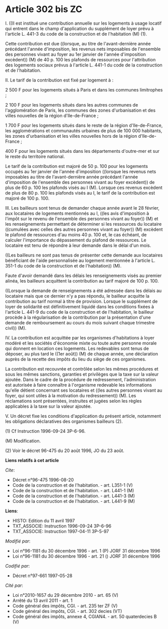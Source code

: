 # Article 302 bis ZC

I. ((Il est institué une contribution annuelle sur les logements à usage locatif qui entrent dans le champ d'application du
supplément de loyer prévu à l'article L. 441-3 du code de la construction et de l'habitation (M) (1).

Cette contribution est due ((lorsque, au titre de l'avant-dernière année précédant l'année d'imposition, les revenus nets
imposables de l'ensemble des personnes vivant au foyer au 1er janvier de l'année d'imposition excèdent)) (M) de 40 p. 100 les
plafonds de ressources pour l'attribution des logements sociaux prévus à l'article L. 441-1 du code de la construction et de
l'habitation.

II. Le tarif de la contribution est fixé par logement à :

2 500 F pour les logements situés à Paris et dans les communes limitrophes ;

2 100 F pour les logements situés dans les autres communes de l'agglomération de Paris, les communes des zones d'urbanisation
et des villes nouvelles de la région d'Ile-de-France ;

1 700 F pour les logements situés dans le reste de la région d'Ile-de-France, les agglomérations et communautés urbaines de
plus de 100 000 habitants, les zones d'urbanisation et les villes nouvelles hors de la région d'Ile-de-France ;

400 F pour les logements situés dans les départements d'outre-mer et sur le reste du territoire national.

Le tarif de la contribution est majoré de 50 p. 100 pour les logements occupés au 1er janvier de l'année d'imposition
((lorsque les revenus nets imposables au titre de l'avant-dernière année précédant l'année d'imposition de l'ensemble des
personnes vivant au foyer excèdent)) de plus de 60 p. 100 les plafonds visés au I (M). Lorsque ces revenus excèdent de plus
de 80 p. 100 les plafonds visés au I, le tarif de la contribution est majoré de 100 p. 100.

III. Les bailleurs sont tenus de demander chaque année avant le 28 février, aux locataires de logements mentionnés au I,
((les avis d'imposition à l'impôt sur le revenu de l'ensemble des personnes vivant au foyer)) (M) et les renseignements
permettant de déterminer si les ressources du locataire ((cumulées avec celles des autres personnes vivant au foyer)) (M)
excèdent le plafond de ressources d'au moins 40 p. 100 et, le cas échéant, de calculer l'importance du dépassement du plafond
de ressources. Le locataire est tenu de répondre à leur demande dans le délai d'un mois.

((Les bailleurs ne sont pas tenus de présenter cette demande aux locataires bénéficiant de l'aide personnalisée au logement
mentionnée à l'article L. 351-1 du code de la construction et de l'habitation)) (M).

Faute d'avoir demandé dans les délais les renseignements visés au premier alinéa, les bailleurs acquittent la contribution au
tarif majoré de 100 p. 100.

((Lorsque la demande de renseignements a été adressée dans les délais au locataire mais que ce dernier n'y a pas répondu, le
bailleur acquitte la contribution au tarif normal à titre de provision. Lorsque le supplément de loyer de solidarité est
définitivement liquidé dans les conditions fixées à l'article L. 441-9 du code de la construction et de l'habitation, le
bailleur procède à la régularisation de la contribution par la présentation d'une demande de remboursement au cours du mois
suivant chaque trimestre civil)) (M).

IV. La contribution est acquittée par les organismes d'habitations à loyer modéré et les sociétés d'économie mixte ou toute
autre personne morale qui donnent en location ces logements. Les redevables sont tenus de déposer, au plus tard le ((1er
août)) (M) de chaque année, une déclaration auprès de la recette des impôts du lieu du siège de ces organismes.

La contribution est recouvrée et contrôlée selon les mêmes procédures et sous les mêmes sanctions, garanties et privilèges
que la taxe sur la valeur ajoutée. Dans le cadre de la procédure de redressement, l'administration est autorisée à faire
connaître à l'organisme redevable les informations qu'elle détient concernant ses locataires et ((les autres personnes vivant
au foyer, qui sont utiles à la motivation du redressement)) (M). Les réclamations sont présentées, instruites et jugées selon
les règles applicables à la taxe sur la valeur ajoutée.

V. Un décret fixe les conditions d'application du présent article, notamment les obligations déclaratives des organismes
bailleurs (2).

(1) Cf Instruction 1996-09-24 3P-6-96.

(M) Modification.

(2) Voir le décret 96-475 du 20 août 1996, JO du 23 août.

**Liens relatifs à cet article**

_Cite_:

  - Décret n°96-475 1996-08-20
  - Code de la construction et de l'habitation. - art. L351-1 (V)
  - Code de la construction et de l'habitation. - art. L441-1 (M)
  - Code de la construction et de l'habitation. - art. L441-3 (M)
  - Code de la construction et de l'habitation. - art. L441-9 (M)

**Liens**:

  - HISTO: Edition du 11 avril 1997
  - TXT_ASSOCIE: Instruction 1996-09-24 3P-6-96
  - TXT_ASSOCIE: Instruction 1997-04-11 3P-5-97

_Modifié par_:

  - Loi n°96-1181 du 30 décembre 1996 - art. 1 (P) JORF 31 décembre 1996
  - Loi n°96-1181 du 30 décembre 1996 - art. 21 () JORF 31 décembre 1996

_Codifié par_:

  - Décret n°97-661 1997-05-28

_Cité par_:

  - Loi n°2010-1657 du 29 décembre 2010 - art. 65 (V)
  - Arrêté du 13 avril 2011 - art. 1
  - Code général des impôts, CGI. - art. 235 ter ZF (V)
  - Code général des impôts, CGI. - art. 302 decies (VT)
  - Code général des impôts, annexe 4, CGIAN4. - art. 50 quaterdecies B (V)
